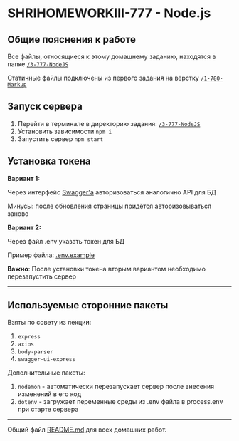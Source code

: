 # SHRIHOMEWORKIII-777 - Node.js

## Общие пояснения к работе

Все файлы, относящиеся к этому домашнему заданию, находятся в папке [`/3-777-NodeJS`](./)

Статичные файлы подключены из первого задания на вёрстку [`/1-780-Markup`](../1-780-Markup)

## Запуск сервера

1. Перейти в терминале в директорию задания: [`/3-777-NodeJS`](./)
2. Установить зависимости `npm i`
3. Запустить сервер `npm start`

## Установка токена

__Вариант 1:__

Через интерфейс [Swagger'а](http://localhost:3000/api/) авторизоваться аналогично API для БД

Минусы: после обновления страницы придётся авторизовываться заново 

__Вариант 2:__

Через файл .env указать токен для БД

Пример файла: [.env.example](./.env.example)

__Важно__: После установки токена вторым вариантом необходимо перезапустить сервер

___

## Используемые сторонние пакеты

Взяты по совету из лекции:

1. `express`
2. `axios`
3. `body-parser`
4. `swagger-ui-express`

Дополнительные пакеты:

1. `nodemon` - автоматически перезапускает сервер после внесения изменений в его код
2. `dotenv` - загружает переменные среды из .env файла в process.env при старте сервера

___

Общий файл [README.md](../README.md) для всех домашних работ.
